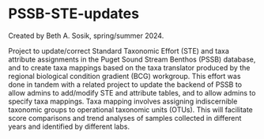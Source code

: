 # PSSB-STE-updates

Created by Beth A. Sosik, spring/summer 2024.

Project to update/correct Standard Taxonomic Effort (STE) and taxa attribute assignments in the Puget Sound Stream Benthos (PSSB) database, and to create taxa mappings based on the taxa translator produced by the regional biological condition gradient (BCG) workgroup. This effort was done in tandem with a related project to update the backend of PSSB to allow admins to add/modify STE and attribute tables, and to allow admins to specify taxa mappings. Taxa mapping involves assigning indiscernible taxonomic groups to operational taxonomic units (OTUs). This will facilitate score comparisons and trend analyses of samples collected in different years and identified by different labs. 

